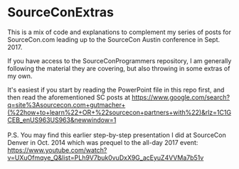 # SourceConExtras
This is a mix of code and explanations to complement my series of posts for SourceCon.com leading up to the
SourceCon Austin conference in Sept. 2017.

If you have access to the SourceConProgrammers repository, I am generally following the material they are covering, but also throwing in some extras of my own.

It's easiest if you start by reading the PowerPoint file in this repo first, and then read the aforementioned SC posts at https://www.google.com/search?q=site%3Asourcecon.com+gutmacher+(%22how+to+learn%22+OR+%22sourcecon+partners+with%22)&rlz=1C1GCEB_enUS963US963&newwindow=1
<br/>
<br/>
P.S. You may find this earlier step-by-step presentation I did at SourceCon Denver in Oct. 2014 which was prequel to the all-day 2017 event: https://www.youtube.com/watch?v=UXuOfmqye_Q&list=PLh9V7buk0vuDxX9G_acEyuZ4VVMa7b51v
<!--
<br/>

To add a blank space in a README.md file, you can use HTML markup or Markdown syntax. Here are a few ways to achieve this:

1. Using HTML:
Insert the following HTML code to create a blank space:
<br/>

2. Using Markdown:
Markdown syntax provides a way to insert a blank line between two lines of text. You can simply add an empty line to create a blank space:

Line 1

Line 2

Alternatively, you can use two or more empty spaces at the end of a line to force a line break:
Line 1  
Line 2

3. Using HTML comments

Another approach is to use HTML comments to create a blank space. This method is useful if you want to add a larger empty space. Here's an example:

<!--

This is a blank space.
You can add multiple empty lines or text here.

-->
